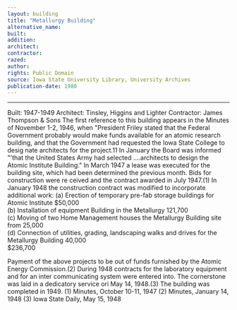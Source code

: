```yaml
---
layout: building
title: "Metallurgy Building"
alternative_name: 
built: 
addition:
architect: 
contractor: 
razed: 
author:
rights: Public Domain
source: Iowa State University Library, University Archives
publication-date: 1980 
---
```

---

Built: 1947-1949 Architect: Tinsley, Higgins and Lighter Contractor: James Thompson & Sons 
The first reference to this building appears in the Minutes of November 1-2, 1946, when "President Friley stated that the Federal Government probably would make funds available for an atomic research building, and that the Government had requested the Iowa State College to desig nate architects for the project.11 In January the Board was informed "'that the United States Army had selected ....architects to design the Atomic Institute Building." 
In March 1947 a lease was executed for the building site, which had been determined the previous month. Bids for construction were re ceived and the contract awarded in July 1947.(1) In January 1948 the construction contract was modified to incorporate additional work: 
(a)  Erection of temporary pre-fab storage buildings for Atomic Institute  $50,000  
(b)  Installation of equipment Building  in the Metallurgy  121,700  
(c)  Moving of two Home Management houses the Metallurgy Building site  from  25,000  
(d)  Connection of utilities, grading, landscaping walks and drives for the Metallurgy Building  40,000  
$236,700  

Payment of the above projects to be out of funds furnished by 
the Atomic Energy Commission.(2) 
During 1948 contracts for the laboratory equipment and for an inter communicating system were entered into. 
The cornerstone was laid in a dedicatory service ori May 14, 1948.(3) The building was completed in 1949. 
(1) Minutes, October 10-11, 1947 
(2) Minutes, January 14, 1948 
(3) Iowa State Daily, May 15, 1948
